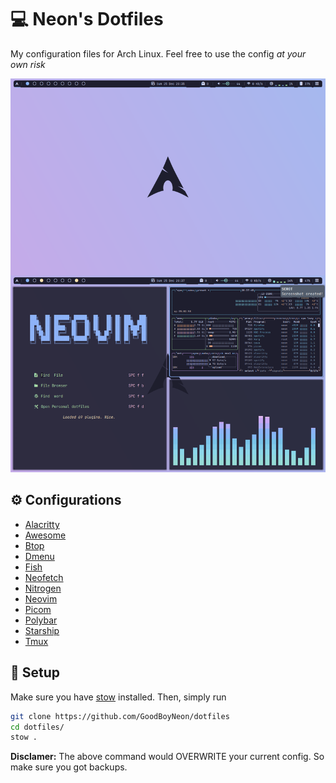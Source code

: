 # 💻 Neon's Dotfiles

My configuration files for Arch Linux. Feel free to use the config *at your own risk*

![Rice Screenshot](./images/rice.png)

## ⚙ Configurations

- [Alacritty](https://github.com/alacritty/alacritty)
- [Awesome](https://awesomewm.org)
- [Btop](https://github.com/aristocratos/btop)
- [Dmenu](https://tools.suckless.org/dmenu/)
- [Fish](https://fishshell.com)
- [ Neofetch ](https://github.com/dylanaraps/neofetch)
- [ Nitrogen ](https://wiki.archlinux.org/title/Nitrogen)
- [ Neovim ](https://neovim.io)
- [ Picom ](https://wiki.archlinux.org/title/Picom)
- [ Polybar ](https://github.com/polybar/polybar)
- [ Starship ](https://starship.rs/)
- [ Tmux ](https://github.com/tmux/tmux)

## 📁 Setup

Make sure you have [stow](https://www.gnu.org/software/stow/) installed. Then, simply run
```sh
git clone https://github.com/GoodBoyNeon/dotfiles
cd dotfiles/
stow .
```
**Disclamer:** The above command would OVERWRITE your current config. So make sure you got backups.

